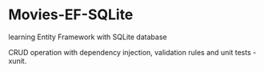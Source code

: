 # Movies-EF-SQLite
learning Entity Framework with SQLite database

CRUD operation with dependency injection, validation rules and unit tests - xunit.

